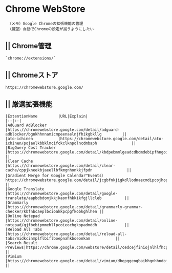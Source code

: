 
# Chrome WebStore

```
 （メモ）Google Chromeの拡張機能の管理
 （展望）自動でChromeの設定が揃うようにしたい
 ```


## || Chrome管理
    `chrome://extensions/`

## || Chromeストア
    https://chromewebstore.google.com/

## || 厳選拡張機能
    |ExtentionName         |URL|Explain|
    |:-|:-|
    |AdGuard AdBlocker     |https://chromewebstore.google.com/detail/adguard-adblocker/bgnkhhnnamicmpeenaelnjfhikgbkllg         ||
    |ato-ichinen           |https://chromewebstore.google.com/detail/ato-ichinen/pojaolkbbklmcifckclknpolncdmbaph               ||
    |BigQuery Cost Tracker |https://chromewebstore.google.com/detail/kbdpebmmlgeadcdbdmdebipfhngoiefp                           ||
    |Clear Cache           |https://chromewebstore.google.com/detail/clear-cache/cppjkneekbjaeellbfkmgnhonkkjfpdn               ||
    |Gradient Merge for Google Calendar™Events）https://chromewebstore.google.com/detail/jcgbfnkjigkdllodnaecmdipcojhopfc      ||
    |Google Translate      |https://chromewebstore.google.com/detail/google-translate/aapbdbdomjkkjkaonfhkkikfgjllcleb          ||
    |Grammarly             |https://chromewebstore.google.com/detail/grammarly-grammar-checker/kbfnbcaeplbcioakkpcpgfkobkghlhen ||
    |Online Notepad        |https://chromewebstore.google.com/detail/online-notepad/gjfbebipmmehllpcoieochgkopadmddh            ||
    |Reload All Tabs       |https://chromewebstore.google.com/detail/reload-all-tabs/midkcinmplflbiflboepnahkboeonkam           ||
    |Search Result Previews|https://chrome.google.com/webstore/detail/cedcejfiniojnlhlfhcppenochinijfo                          ||
    |Vimium                |https://chromewebstore.google.com/detail/vimium/dbepggeogbaibhgnhhndojpepiihcmeb                    ||

<!-- 
    |1Password             |https://chromewebstore.google.com/detail/1password-%E2%80%93-password-mana/aeblfdkhhhdcdjpifhhbdiojplfjncoa ||
    |Okta Browser Plugin   |https://chromewebstore.google.com/detail/okta-browser-plugin/glnpjglilkicbckjpbgcfkogebgllemb ||
-->




